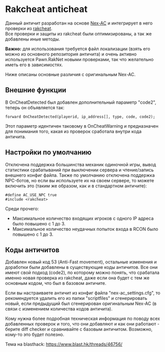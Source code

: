 # Rakcheat anticheat

Данный античит разработан на основе [Nex-AC](https://github.com/NexiusTailer/Nex-AC) и интегрирует в него проверки из [rakcheat](https://github.com/f0Re3t/rakcheat).  
Все проверки и защиты из rakcheat были оптимизированы, а так же добавлены иные методы.  

**Важно:** для использования требуется файл локализации (взять его можно из основного репозитория античита) и очень активно используется Pawn.RakNet новыми проверками, так что желательно иметь его в зависимостях.

Ниже описаны основные различия с оригинальным Nex-AC.

## Внешние функции

В OnCheatDetected был добавлен дополнительный параметр "code2", теперь он объявляется так:

```pawn
forward OnCheatDetected(playerid, ip_address[], type, code, code2);
```

Этот параметр идентичен таковому в OnCheatWarning и предназначен для понимания того, какая из проверок сработала внутри кода античита.

## Настройки по умолчанию

Отключена поддержка большинства механик одиночной игры, вывод статистики срабатываний при выключении сервера и чтение/запись внешнего конфиг файла. Также по умолчанию отключена поддержка NPC-ботов, но если вы используете их на своем сервере, то можете включить это (таким же образом, как и в стандартном античите):

```pawn
#define AC_USE_NPC true
#include <rakcheat>
```

Среди прочего:
* Максимальное количество входящих игроков с одного IP адреса было повышено с 1 до 3.
* Максимальное количество неудачных попыток входа в RCON было повышено с 1 до 3.

## Коды античитов

Добавлен новый код 53 (Anti-Fast movement), остальные изменения и доработки были добавлены в существующие коды античитов. Все они имеют свой подкод (code2), по которому можно понять, что срабатала именно новая проверка из rakcheat, даже если она будет с тем же основным кодом, что был в базовом античите.

Если вы настраиваете античит из конфиг файла "nex-ac_settings.cfg", то рекомендуется удалить его из папки "scriptfiles" и сгенерировать новый, если предыдущий был сгенерирован оригинальным Nex-AC (в связи с изменением количества кодов античита).

Кому нужна более подробная техническая информация по поводу всех добавленных проверок и того, что они добавляют и как они работают - берите diff checker и сравнивайте с базовым античитом. Возможно, кому-то это будет полезно.

Тема на blasthack: https://www.blast.hk/threads/46756/
